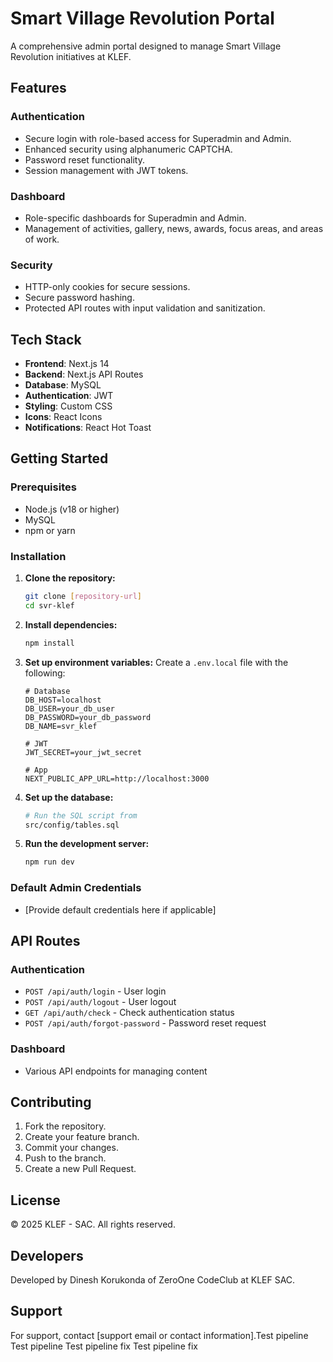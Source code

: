 # Smart Village Revolution Portal

A comprehensive admin portal designed to manage Smart Village Revolution initiatives at KLEF.

## Features

### Authentication
- Secure login with role-based access for Superadmin and Admin.
- Enhanced security using alphanumeric CAPTCHA.
- Password reset functionality.
- Session management with JWT tokens.

### Dashboard
- Role-specific dashboards for Superadmin and Admin.
- Management of activities, gallery, news, awards, focus areas, and areas of work.

### Security
- HTTP-only cookies for secure sessions.
- Secure password hashing.
- Protected API routes with input validation and sanitization.

## Tech Stack

- **Frontend**: Next.js 14
- **Backend**: Next.js API Routes
- **Database**: MySQL
- **Authentication**: JWT
- **Styling**: Custom CSS
- **Icons**: React Icons
- **Notifications**: React Hot Toast

## Getting Started

### Prerequisites
- Node.js (v18 or higher)
- MySQL
- npm or yarn

### Installation

1. **Clone the repository:**
   ```bash
   git clone [repository-url]
   cd svr-klef
   ```

2. **Install dependencies:**
   ```bash
   npm install
   ```

3. **Set up environment variables:**
   Create a `.env.local` file with the following:
   ```env
   # Database
   DB_HOST=localhost
   DB_USER=your_db_user
   DB_PASSWORD=your_db_password
   DB_NAME=svr_klef

   # JWT
   JWT_SECRET=your_jwt_secret

   # App
   NEXT_PUBLIC_APP_URL=http://localhost:3000
   ```

4. **Set up the database:**
   ```bash
   # Run the SQL script from
   src/config/tables.sql
   ```

5. **Run the development server:**
   ```bash
   npm run dev
   ```

### Default Admin Credentials
- [Provide default credentials here if applicable]



## API Routes

### Authentication
- `POST /api/auth/login` - User login
- `POST /api/auth/logout` - User logout
- `GET /api/auth/check` - Check authentication status
- `POST /api/auth/forgot-password` - Password reset request

### Dashboard
- Various API endpoints for managing content

## Contributing

1. Fork the repository.
2. Create your feature branch.
3. Commit your changes.
4. Push to the branch.
5. Create a new Pull Request.

## License

© 2025 KLEF - SAC. All rights reserved.

## Developers

Developed by Dinesh Korukonda of ZeroOne CodeClub at KLEF SAC.

## Support

For support, contact [support email or contact information].Test pipeline
Test pipeline
Test pipeline fix
Test pipeline fix
